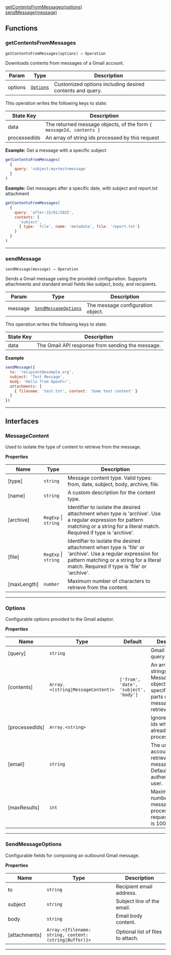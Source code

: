 <dl>
<dt>
    <a href="#getcontentsfrommessages">getContentsFromMessages(options)</a></dt>
<dt>
    <a href="#sendmessage">sendMessage(message)</a></dt>
</dl>


## Functions
### getContentsFromMessages

<p><code>getContentsFromMessages(options) ⇒ Operation</code></p>

Downloads contents from messages of a Gmail account.


| Param | Type | Description |
| --- | --- | --- |
| options | [<code>Options</code>](#options) | Customized options including desired contents and query. |

This operation writes the following keys to state:

| State Key | Description |
| --- | --- |
| data | The returned message objects, of the form `{ messageId, contents } ` |
| processedIds | An array of string ids processed by this request |
**Example:** Get a message with a specific subject
```js
getContentsFromMessages(
  {
    query: 'subject:my+test+message'
  }
)
```
**Example:** Get messages after a specific date, with subject and report.txt attachment
```js
getContentsFromMessages(
  {
    query: 'after:15/01/2025',
    contents: [
      'subject',
      { type: 'file', name: 'metadata', file: 'report.txt'}
    ]
  }
)
```

* * *

### sendMessage

<p><code>sendMessage(message) ⇒ Operation</code></p>

Sends a Gmail message using the provided configuration.
Supports attachments and standard email fields like subject, body, and recipients.


| Param | Type | Description |
| --- | --- | --- |
| message | [<code>SendMessageOptions</code>](#sendmessageoptions) | The message configuration object. |

This operation writes the following keys to state:

| State Key | Description |
| --- | --- |
| data | The Gmail API response from sending the message. |
**Example**
```js
sendMessage({
  to: 'recipient@example.org',
  subject: 'Test Message',
  body: 'Hello from OpenFn!',
  attachments: [
    { filename: 'test.txt', content: 'Some text content' }
  ]
})
```

* * *


##  Interfaces

### MessageContent

Used to isolate the type of content to retrieve from the message.

**Properties**

| Name | Type | Description |
| --- | --- | --- |
| [type] | <code>string</code> | Message content type. Valid types: from, date, subject, body, archive, file. |
| [name] | <code>string</code> | A custom description for the content type. |
| [archive] | <code>RegExp</code> \| <code>string</code> | Identifier to isolate the desired attachment when type is 'archive'.   Use a regular expression for pattern matching or a string for a literal match. Required if type is 'archive'. |
| [file] | <code>RegExp</code> \| <code>string</code> | Identifier to isolate the desired attachment when type is 'file' or 'archive'.   Use a regular expression for pattern matching or a string for a literal match. Required if type is 'file' or 'archive'. |
| [maxLength] | <code>number</code> | Maximum number of characters to retrieve from the content. |


* * *

### Options

Configurable options provided to the Gmail adaptor.

**Properties**

| Name | Type | Default | Description |
| --- | --- | --- | --- |
| [query] | <code>string</code> |  | Gmail search query string. |
| [contents] | <code>Array.&lt;(string\|MessageContent)&gt;</code> | <code>[&#x27;from&#x27;, &#x27;date&#x27;, &#x27;subject&#x27;, &#x27;body&#x27;]</code> | An array of strings or MessageContent objects used to specify which parts of the message to retrieve. |
| [processedIds] | <code>Array.&lt;string&gt;</code> |  | Ignore message ids which have already been processed. |
| [email] | <code>string</code> |  | The user account to retrieve messages from. Defaults to the authenticated user. |
| [maxResults] | <code>int</code> |  | Maximum number of messages to process per request. Default is 1000. |


* * *

### SendMessageOptions

Configurable fields for composing an outbound Gmail message.

**Properties**

| Name | Type | Description |
| --- | --- | --- |
| to | <code>string</code> | Recipient email address. |
| subject | <code>string</code> | Subject line of the email. |
| body | <code>string</code> | Email body content. |
| [attachments] | <code>Array.&lt;{filename: string, content: (string\|Buffer)}&gt;</code> | Optional list of files to attach. |


* * *

